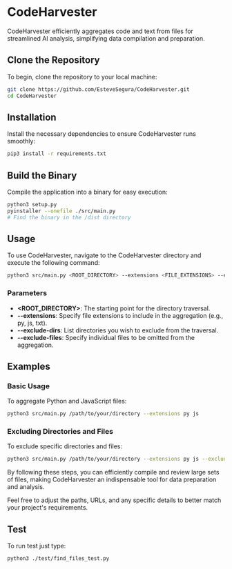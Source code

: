 # CodeHarvester

CodeHarvester efficiently aggregates code and text from files for streamlined AI analysis, simplifying data compilation and preparation.

## Clone the Repository

To begin, clone the repository to your local machine:

```bash
git clone https://github.com/EsteveSegura/CodeHarvester.git
cd CodeHarvester
```

## Installation

Install the necessary dependencies to ensure CodeHarvester runs smoothly:

```bash
pip3 install -r requirements.txt
```

## Build the Binary

Compile the application into a binary for easy execution:

```bash
python3 setup.py
pyinstaller --onefile ./src/main.py
# Find the binary in the /dist directory
```

## Usage

To use CodeHarvester, navigate to the CodeHarvester directory and execute the following command:

```bash
python3 src/main.py <ROOT_DIRECTORY> --extensions <FILE_EXTENSIONS> --exclude-dirs <DIRECTORIES_TO_EXCLUDE> --exclude-files <FILES_TO_EXCLUDE>
```

### Parameters

- **<ROOT_DIRECTORY>**: The starting point for the directory traversal.
- **--extensions**: Specify file extensions to include in the aggregation (e.g., py, js, txt).
- **--exclude-dirs**: List directories you wish to exclude from the traversal.
- **--exclude-files**: Specify individual files to be omitted from the aggregation.

## Examples

### Basic Usage

To aggregate Python and JavaScript files:

```bash
python3 src/main.py /path/to/your/directory --extensions py js
```

### Excluding Directories and Files

To exclude specific directories and files:

```bash
python3 src/main.py /path/to/your/directory --extensions py js --exclude-dirs node_modules .git --exclude-files example.py
```

By following these steps, you can efficiently compile and review large sets of files, making CodeHarvester an indispensable tool for data preparation and analysis.

Feel free to adjust the paths, URLs, and any specific details to better match your project's requirements.

## Test

To run test just type:

```bash
python3 ./test/find_files_test.py
```
